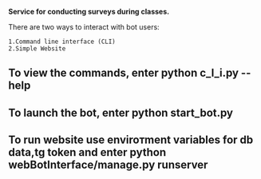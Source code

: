 **Service for conducting surveys during classes.**

There are two ways to interact with bot users:
  ```
  1.Command line interface (CLI)
  2.Simple Website
  ```
  
## To view the commands, enter python c_l_i.py --help
## To launch the bot, enter python start_bot.py
## To run website use enviroтment variables for db data,tg token and enter python webBotInterface/manage.py runserver
